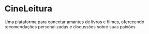 # CineLeitura
Uma plataforma para conectar amantes de livros e filmes, oferecendo recomendações personalizadas e discussões sobre suas paixões.
